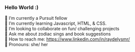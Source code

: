 ### Hello World :)

  🌵 I’m currently a Pursuit fellow <br />
  🌵 I’m currently learning Javascript, HTML, & CSS. <br />
  🌵 I’m looking to collaborate on fun/ challenging projects <br />
  🌵 Ask me about zodiac sings and book suggestions <br />
  🌵 How to reach me: https://www.linkedin.com/in/raydelysmr/ <br />
  🌵 Pronouns: she/ her <br />

